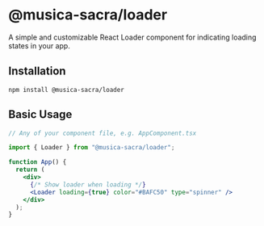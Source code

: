 # @musica-sacra/loader

A simple and customizable React Loader component for indicating loading states in your app.

## Installation

`npm install @musica-sacra/loader`

## Basic Usage

```jsx
// Any of your component file, e.g. AppComponent.tsx

import { Loader } from "@musica-sacra/loader";

function App() {
  return (
    <div>
      {/* Show loader when loading */}
      <Loader loading={true} color="#BAFC50" type="spinner" />
    </div>
  );
}
```
